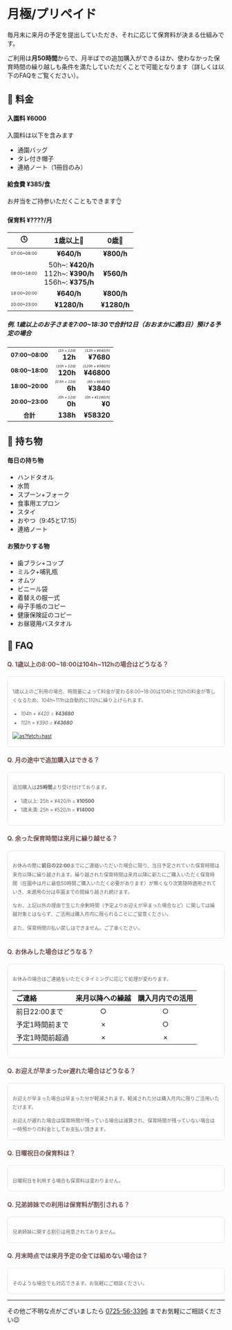 ﻿# ⽉極/プリペイド
<style>
.timezone {
	font-size: 0.60em;
}
.caution {
	font-size: 0.50em;
}
.separate {
	font-size: 0.85em;
}
.question {
	color: #6f5050;
}
.answer {
	 padding: 1.2em 1em 1.2em;
	 color: #636363;
	 font-size: 0.8em;
	 line-height: 1.8;
	 background: #ffffff;
	 border-radius: 8px;
	 border: solid 0.15em #e4e4e4;
}
.answer > p:last-child {
	margin-bottom:  0;
}
.nomargin > p {
	margin:  0;
}
</style>

毎月末に来月の予定を提出していただき、それに応じて保育料が決まる仕組みです。

ご利用は**月50時間**からで、月半ばでの追加購入ができるほか、使わなかった保育時間の繰り越しも条件を満たしていただくことで可能となります（詳しくは以下のFAQをご覧ください）。

<!-- 
#### 月毎に保育時間を購入

ご購入いただいた保育時間が来園の度に減算されていく仕組みです。スケジュールに応じた最適な料金を設定いただけます。ご利用は**月50時間**より受け付けております。
-->

## 📝 料金

#### 入園料 ¥6000
入園料は以下を含みます
- 通園バッグ
- タレ付き帽子
- 連絡ノート（1冊目のみ）

#### 給食費 ¥385/食
お弁当をご持参いただくこともできます👌
<!-- ### 保育料 **¥????** -->

#### 保育料 ¥????/月

|🕓|1歳以上👧|0歳👶|
|:-:|:-:|:-:|
|<div class='timezone'>07:00~08:00</div>|**¥640/h**|**¥800/h**|
|<div class='timezone'>08:00~18:00</div>|<div style='text-align:right;'>50h\~: **¥420/h**<br>112h\~: **¥390/h**<br>156h\~: **¥375/h**</div>|**¥560/h**|
|<div class='timezone'>18:00~20:00</div>|**¥640/h**|**¥800/h**|
|<div class='timezone'>20:00~23:00</div>|**¥1280/h**|**¥1280/h**|

##### 例. 1歳以上のお子さまを7:00~18:30で合計12日（おおまかに週3日）預ける予定の場合

||||
|:-:|-:|-:|
|<div class='separate'>**07:00~08:00**</div>|<div class='caution'>*(1h × 12d)*</div>**12h**|<div class='caution'>*(12h × ¥640/h)*</div>**¥7680**|
|<div class='separate'>**08:00~18:00**</div>|<div class='caution'>*(10h × 12d)*</div>**120h**|<div class='caution'>*(120h × ¥390/h)*</div>**¥46800**|
|<div class='separate'>**18:00~20:00**</div>|<div class='caution'>*(0.5h × 12d)*</div>**6h**|<div class='caution'>*(6h × ¥640/h)*</div>**¥3840**|
|<div class='separate'>**20:00~23:00**</div>|<div class='caution'>*(0h × 12d)*</div>**0h**|<div class='caution'>*(0h × ¥1160/h)*</div>**¥0**|
|<div class='separate'>**合計**</div>|**138h**|**¥58320**|

## 🎒 持ち物

#### 毎日の持ち物
- ハンドタオル
- 水筒
- スプーン+フォーク
- 食事用エプロン
- スタイ
- おやつ（9:45と17:15）
- 連絡ノート

#### お預かりする物
- 歯ブラシ+コップ
- ミルク+哺乳瓶
- オムツ
- ビニール袋
- 着替えの服一式
- 母子手帳のコピー
- 健康保険証のコピー
- お昼寝用バスタオル

## 🤔 FAQ

#### <span class='question'>Q. 1歳以上の8:00\~18:00は104h\~112hの場合はどうなる？</span>
<div class='answer'>

1歳以上のご利用の場合、時間量によって料金が変わる8:00\~18:00は104hと112hの料金が等しくなるため、104h\~111hは自動的に112hに繰り上げられます。

- _104h × ¥420 = **¥43680**_
- _112h × ¥390 = **¥43680**_

<!-- *104h ~ 111h → 112h* -->

<!-- ##### 1歳以上の繰上 -->
<!-- <div class='nomargin'> -->

[![as?fetch=hast](./svg/prepaid.8_18.infant.svg)](./svg/prepaid.8_18.infant.svg)

<!-- </div> -->

<!-- - *105h ~ 119h → 120h: ¥36000* -->
<!-- - *220h ~ 249h → 250h: ¥55000* -->

<!-- ##### 1歳未満の繰上
<div class='nomargin'>

<!-- [![as?fetch=hast](./svg/prepaid.8_18.baby.svg)](./svg/prepaid.8_18.baby.svg) -->

<!-- </div> -->

<!-- - *108h ~ 119h → 120h: ¥54000* -->

</div>

#### <span class='question'>Q. 月の途中で追加購⼊はできる？</span>
<div class='answer'>

追加購⼊は**25時間**より受け付けております。

- 1歳以上: 25h × ¥420/h = **¥10500**
- 1歳未満: 25h × ¥520/h = **¥14000**
</div>

#### <span class='question'>Q. 余った保育時間は来月に繰り越せる？</span>
<div class='answer'>

お休みの際に**前日の22:00**までにご連絡いただいた場合に限り、当日予定されていた保育時間は来月以降に繰り越されます。繰り越された保育時間は来月以降に新たにご購入いただく保育時間（在園中は月に最低50時間ご購入いただく必要があります）が無くなり次第随時適用されていき、未適用の分は卒園までの間繰り越され続けます。

なお、上記以外の理由で生じた余剰時間（予定よりお迎えが早まった場合など）に関しては繰越対象とはならず、ご活用は購入月内に限られることにご留意ください。

また、保育時間の払い戻しはできません。ご了承ください。

</div>

#### <span class='question'>Q. お休みした場合はどうなる？</span>
<div class='answer'>

お休みの場合はご連絡をいただくタイミングに応じて処理が変わります。

|ご連絡|来月以降への繰越|購入月内での活用|
|:-|:-:|:-:|
|前日22:00まで|○|○|
|予定1時間前まで|×|○|
|予定1時間前超過|×|×|

</div>

#### <span class='question'>Q. お迎えが早まったor遅れた場合はどうなる？</span>
<div class='answer'>

お迎えが早まった場合は早まった分が軽減されます。軽減された分は購入月内に限りご活用いただけます。

お迎えが遅れた場合は保育時間が残っている場合は減算され、保育時間が残っていない場合は一時預かりの料金としてお支払い頂きます。

</div>

#### <span class='question'>Q. 日曜祝日の保育料は？</span>
<div class='answer'>

日曜祝日を利用する場合も保育料は変わりません。

</div>

#### <span class='question'>Q. 兄弟姉妹での利用は保育料が割引される？</span>
<div class='answer'>

兄弟姉妹に関する割引は用意されておりません。

</div>

#### <span class='question'>Q. 月末時点では来月予定の全ては組めない場合は？</span>
<div class='answer'>

そのような場合でも対応できます。お気軽にご相談ください。

<!--
保育料は登園・降園時刻が記入されたシフト表を提出いただいた上で**純粋な時間量**をもとに計算されますので、あらゆるスケジュールに対応することが可能です。

また、お仕事の予定が月半ばで細かく確定するような場合は**初期購入量を抑えた上で追加購入を活用する**ことで適切な保育料にてご利用いただけます。
-->

</div>

***
その他ご不明な点がございましたら [0725-56-3396](tel:0725563396) までお気軽にご相談ください😉
